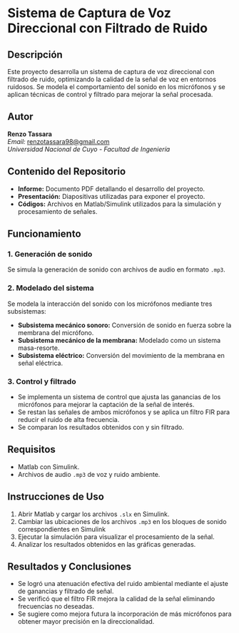 # Sistema de Captura de Voz Direccional con Filtrado de Ruido

## Descripción
Este proyecto desarrolla un sistema de captura de voz direccional con filtrado de ruido, optimizando la calidad de la señal de voz en entornos ruidosos. Se modela el comportamiento del sonido en los micrófonos y se aplican técnicas de control y filtrado para mejorar la señal procesada.

## Autor
**Renzo Tassara**  
_Email:_ renzotassara98@gmail.com  
_Universidad Nacional de Cuyo - Facultad de Ingeniería_  

## Contenido del Repositorio
- **Informe:** Documento PDF detallando el desarrollo del proyecto.
- **Presentación:** Diapositivas utilizadas para exponer el proyecto.
- **Códigos:** Archivos en Matlab/Simulink utilizados para la simulación y procesamiento de señales.

## Funcionamiento
### 1. Generación de sonido
Se simula la generación de sonido con archivos de audio en formato `.mp3`.

### 2. Modelado del sistema
Se modela la interacción del sonido con los micrófonos mediante tres subsistemas:
- **Subsistema mecánico sonoro:** Conversión de sonido en fuerza sobre la membrana del micrófono.
- **Subsistema mecánico de la membrana:** Modelado como un sistema masa-resorte.
- **Subsistema eléctrico:** Conversión del movimiento de la membrana en señal eléctrica.

### 3. Control y filtrado
- Se implementa un sistema de control que ajusta las ganancias de los micrófonos para mejorar la captación de la señal de interés.
- Se restan las señales de ambos micrófonos y se aplica un filtro FIR para reducir el ruido de alta frecuencia.
- Se comparan los resultados obtenidos con y sin filtrado.

## Requisitos
- Matlab con Simulink.
- Archivos de audio `.mp3` de voz y ruido ambiente.

## Instrucciones de Uso
1. Abrir Matlab y cargar los archivos `.slx` en Simulink.
2. Cambiar las ubicaciones de los archivos `.mp3` en los bloques de sonido correspondientes en Simulink
3. Ejecutar la simulación para visualizar el procesamiento de la señal.
4. Analizar los resultados obtenidos en las gráficas generadas.

## Resultados y Conclusiones
- Se logró una atenuación efectiva del ruido ambiental mediante el ajuste de ganancias y filtrado de señal.
- Se verificó que el filtro FIR mejora la calidad de la señal eliminando frecuencias no deseadas.
- Se sugiere como mejora futura la incorporación de más micrófonos para obtener mayor precisión en la direccionalidad.
